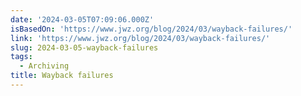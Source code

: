```yaml
---
date: '2024-03-05T07:09:06.000Z'
isBasedOn: 'https://www.jwz.org/blog/2024/03/wayback-failures/'
link: 'https://www.jwz.org/blog/2024/03/wayback-failures/'
slug: 2024-03-05-wayback-failures
tags:
  - Archiving
title: Wayback failures
---
```


